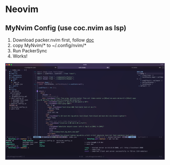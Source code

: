 # Neovim 

## MyNvim Config (use coc.nvim as lsp)

1. Download packer.nvim first, follow [doc](https://github.com/wbthomason/packer.nvim)
2. copy MyNvim/* to ~/.config/nvim/*
3. Run PackerSync
4. Works!

![Nvim Demo](/readme_imgs/nvim-min.png)

